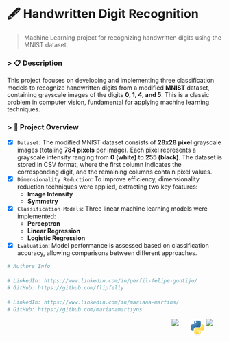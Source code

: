 # 🖋️ Handwritten Digit Recognition

> Machine Learning project for recognizing handwritten digits using the MNIST dataset.

### > 📋 Description

This project focuses on developing and implementing three classification models to recognize handwritten digits from a modified **MNIST** dataset, containing grayscale images of the digits **0, 1, 4, and 5**. This is a classic problem in computer vision, fundamental for applying machine learning techniques.

### > 🧩 Project Overview

- [x] `Dataset`: The modified MNIST dataset consists of **28x28 pixel** grayscale images (totaling **784 pixels** per image). Each pixel represents a grayscale intensity ranging from **0 (white)** to **255 (black)**. The dataset is stored in CSV format, where the first column indicates the corresponding digit, and the remaining columns contain pixel values.
- [x] `Dimensionality Reduction`: To improve efficiency, dimensionality reduction techniques were applied, extracting two key features:
  - **Image Intensity**
  - **Symmetry**
- [x] `Classification Models`: Three linear machine learning models were implemented:
  - **Perceptron**
  - **Linear Regression**
  - **Logistic Regression**
- [x] `Evaluation`: Model performance is assessed based on classification accuracy, allowing comparisons between different approaches.

```py
# Authors Info

# LinkedIn: https://www.linkedin.com/in/perfil-felipe-gontijo/
# GitHub: https://github.com/flipfelly

# LinkedIn: https://www.linkedin.com/in/mariana-martins/
# GitHub: https://github.com/marianamartiyns
```

<img align="right" width ='40px' src ='https://cdn.jsdelivr.net/gh/devicons/devicon/icons/jupyter/jupyter-original-wordmark.svg'> </a>
<img align="right" width ='40px' src ='https://raw.githubusercontent.com/devicons/devicon/master/icons/python/python-original.svg'> </a>
<img align="right" width ='40px' src ='https://upload.wikimedia.org/wikipedia/commons/0/05/Scikit_learn_logo_small.svg'> </a>




